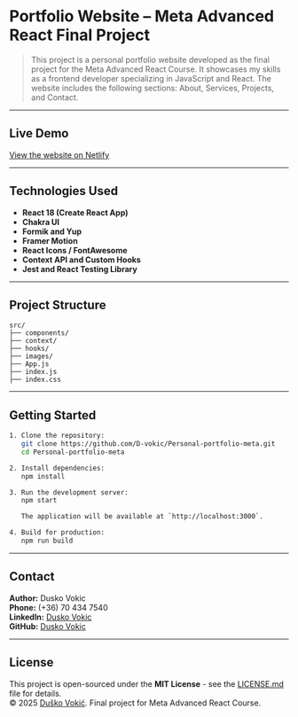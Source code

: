 # Portfolio Website – Meta Advanced React Final Project

> This project is a personal portfolio website developed as the final project for the Meta Advanced React Course. It showcases my skills as a frontend developer specializing in JavaScript and React. The website includes the following sections: About, Services, Projects, and Contact.

---

## Live Demo

[View the website on Netlify](https://your-netlify-link.netlify.app)

---

## Technologies Used

- **React 18 (Create React App)**
- **Chakra UI**
- **Formik and Yup**
- **Framer Motion**
- **React Icons / FontAwesome**
- **Context API and Custom Hooks**
- **Jest and React Testing Library**

---

## Project Structure

```
src/
├── components/
├── context/
├── hooks/
├── images/
├── App.js
├── index.js
├── index.css
```

---

## Getting Started

```bash
1. Clone the repository:
   git clone https://github.com/D-vokic/Personal-portfolio-meta.git
   cd Personal-portfolio-meta

2. Install dependencies:
   npm install

3. Run the development server:
   npm start

   The application will be available at `http://localhost:3000`.

4. Build for production:
   npm run build
```

---

## Contact

**Author:** Dusko Vokic  
**Phone:** (+36) 70 434 7540  
**LinkedIn:** [Dusko Vokic](https://www.linkedin.com/in/duskovokic)  
**GitHub:** [Dusko Vokic](https://github.com/D-vokic)

---

## License

This project is open-sourced under the **MIT License** - see the [LICENSE.md](LICENSE.md) file for details.  
© 2025 [Duško Vokić](https://duskovokic.com). Final project for Meta Advanced React Course.
